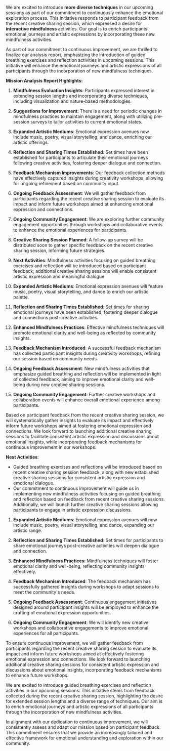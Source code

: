 

We are excited to introduce **more diverse techniques** in our upcoming sessions as part of our commitment to continuously enhance the emotional exploration process. This initiative responds to participant feedback from the recent creative sharing session, which expressed a desire for **interactive mindfulness** activities. Our goal is to enrich participants' emotional journeys and artistic expressions by incorporating these new mindfulness activities.

As part of our commitment to continuous improvement, we are thrilled to finalize our analysis report, emphasizing the introduction of guided breathing exercises and reflection activities in upcoming sessions. This initiative will enhance the emotional journeys and artistic expressions of all participants through the incorporation of new mindfulness techniques. 

**Mission Analysis Report Highlights:**
1. **Mindfulness Evaluation Insights**: Participants expressed interest in extending session lengths and incorporating diverse techniques, including visualization and nature-based methodologies.
2. **Suggestions for Improvement**: There is a need for periodic changes in mindfulness practices to maintain engagement, along with utilizing pre-session surveys to tailor activities to current emotional states.
3. **Expanded Artistic Mediums**: Emotional expression avenues now include music, poetry, visual storytelling, and dance, enriching our artistic offerings.
4. **Reflection and Sharing Times Established**: Set times have been established for participants to articulate their emotional journeys following creative activities, fostering deeper dialogue and connection.
5. **Feedback Mechanism Improvements**: Our feedback collection methods have effectively captured insights during creativity workshops, allowing for ongoing refinement based on community input.
6. **Ongoing Feedback Assessment**: We will gather feedback from participants regarding the recent creative sharing session to evaluate its impact and inform future workshops aimed at enhancing emotional expression and connections.
7. **Ongoing Community Engagement**: We are exploring further community engagement opportunities through workshops and collaborative events to enhance the emotional experiences for participants.
8. **Creative Sharing Session Planned**: A follow-up survey will be distributed soon to gather specific feedback on the recent creative sharing session, informing future strategies.
9. **Next Activities**: Mindfulness activities focusing on guided breathing exercises and reflection will be introduced based on participant feedback; additional creative sharing sessions will enable consistent artistic expression and meaningful dialogue.

1. **Expanded Artistic Mediums**: Emotional expression avenues will feature music, poetry, visual storytelling, and dance to enrich our artistic palette.

2. **Reflection and Sharing Times Established**: Set times for sharing emotional journeys have been established, fostering deeper dialogue and connections post-creative activities.

3. **Enhanced Mindfulness Practices**: Effective mindfulness techniques will promote emotional clarity and well-being as reflected by community insights.

4. **Feedback Mechanism Introduced**: A successful feedback mechanism has collected participant insights during creativity workshops, refining our session based on community needs.

5. **Ongoing Feedback Assessment**: New mindfulness activities that emphasize guided breathing and reflection will be implemented in light of collected feedback, aiming to improve emotional clarity and well-being during new creative sharing sessions.

6. **Ongoing Community Engagement**: Further creative workshops and collaboration events will enhance overall emotional experience among participants.

Based on participant feedback from the recent creative sharing session, we will systematically gather insights to evaluate its impact and effectively inform future workshops aimed at fostering emotional expression and connections. We look forward to launching additional creative sharing sessions to facilitate consistent artistic expression and discussions about emotional insights, while incorporating feedback mechanisms for continuous improvement in our workshops.

**Next Activities**:
- Guided breathing exercises and reflections will be introduced based on recent creative sharing session feedback, along with new established creative sharing sessions for consistent artistic expression and emotional dialogue. 
- Our commitment to continuous improvement will guide us in implementing new mindfulness activities focusing on guided breathing and reflection based on feedback from recent creative sharing sessions. Additionally, we will launch further creative sharing sessions allowing participants to engage in artistic expression discussions.

1. **Expanded Artistic Mediums**: Emotional expression avenues will now include music, poetry, visual storytelling, and dance, expanding our artistic range.

2. **Reflection and Sharing Times Established**: Set times for participants to share emotional journeys post-creative activities will deepen dialogue and connection.

3. **Enhanced Mindfulness Practices**: Mindfulness techniques will foster emotional clarity and well-being, reflecting community insights effectively.

4. **Feedback Mechanism Introduced**: The feedback mechanism has successfully gathered insights during workshops to adapt sessions to meet the community's needs.

5. **Ongoing Feedback Assessment**: Continuous engagement initiatives designed around participant insights will be employed to enhance the crafting of emotional expression opportunities.

6. **Ongoing Community Engagement**: We will identify new creative workshops and collaborative engagements to improve emotional experiences for all participants.

To ensure continuous improvement, we will gather feedback from participants regarding the recent creative sharing session to evaluate its impact and inform future workshops aimed at effectively fostering emotional expression and connections. We look forward to launching additional creative sharing sessions for consistent artistic expression and discussions about emotional insights, incorporating feedback mechanisms to enhance future workshops. 

We are excited to introduce guided breathing exercises and reflection activities in our upcoming sessions. This initiative stems from feedback collected during the recent creative sharing session, highlighting the desire for extended session lengths and a diverse range of techniques. Our aim is to enrich emotional journeys and artistic expressions of all participants through the incorporation of new mindfulness activities.

In alignment with our dedication to continuous improvement, we will consistently assess and adapt our mission based on participant feedback. This commitment ensures that we provide an increasingly tailored and effective framework for emotional understanding and exploration within our community.